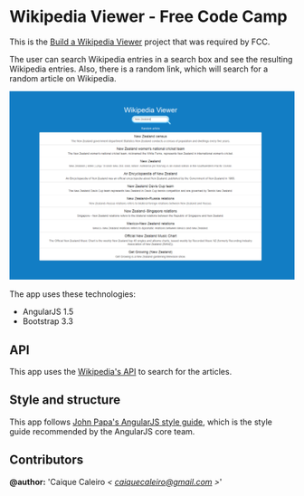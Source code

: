 # Wikipedia Viewer - Free Code Camp
This is the [Build a Wikipedia Viewer](https://www.freecodecamp.com/challenges/build-a-wikipedia-viewer)
project that was required by FCC.

The user can search Wikipedia entries in a search box and see the resulting Wikipedia entries. Also, there is a random link, which will
search for a random article on Wikipedia.         


![Wikipedia Viewer](https://raw.githubusercontent.com/caiquecaleiro/wikipedia-viewer/dev/src/img/gitHub/wikipedia-viewer.png)

The app uses these technologies:

* AngularJS 1.5
* Bootstrap 3.3

## API
This app uses the [Wikipedia's API](https://www.mediawiki.org/wiki/API:Main_page) to search for the articles.

## Style and structure

This app follows [John Papa's AngularJS style guide](https://github.com/johnpapa/angular-styleguide),
which is the style guide recommended by the AngularJS core team.

## Contributors  

**@author:** 'Caique Caleiro *< [caiquecaleiro@gmail.com](mailto:caiquecaleiro@gmail.com) >*'   
